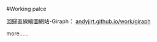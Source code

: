 #Working palce

回歸直線繪圖網站-Giraph：
[andyjjrt.github.io/work/giraph](andyjjrt.github.io/work/giraph)


more......
